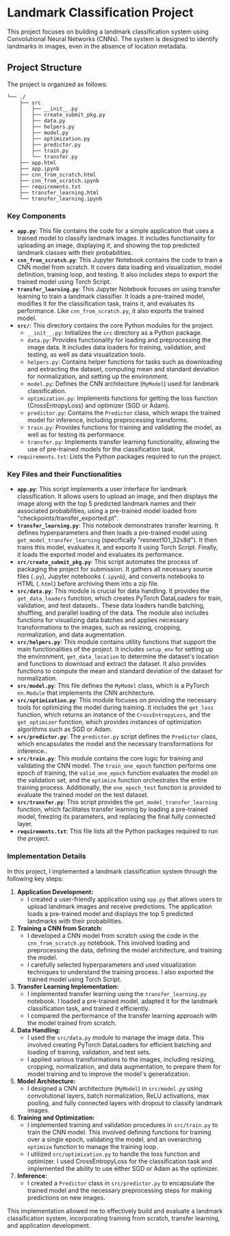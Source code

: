 # Landmark Classification Project

This project focuses on building a landmark classification system using Convolutional Neural Networks (CNNs). The system is designed to identify landmarks in images, even in the absence of location metadata.

## Project Structure

The project is organized as follows:

```
└── ./
    ├── src
    │   ├── __init__.py
    │   ├── create_submit_pkg.py
    │   ├── data.py
    │   ├── helpers.py
    │   ├── model.py
    │   ├── optimization.py
    │   ├── predictor.py
    │   ├── train.py
    │   └── transfer.py
    ├── app.html
    ├── app.ipynb
    ├── cnn_from_scratch.html
    ├── cnn_from_scratch.ipynb
    ├── requirements.txt
    ├── transfer_learning.html
    └── transfer_learning.ipynb
```

###   Key Components

* **`app.py`**:   This file contains the code for a simple application that uses a trained model to classify landmark images. It includes functionality for uploading an image, displaying it, and showing the top predicted landmark classes with their probabilities.
* **`cnn_from_scratch.py`**:   This Jupyter Notebook contains the code to train a CNN model from scratch. It covers data loading and visualization, model definition, training loop, and testing. It also includes steps to export the trained model using Torch Script.
* **`transfer_learning.py`**:   This Jupyter Notebook focuses on using transfer learning to train a landmark classifier. It loads a pre-trained model, modifies it for the classification task, trains it, and evaluates its performance. Like `cnn_from_scratch.py`, it also exports the trained model.
* **`src/`**:   This directory contains the core Python modules for the project.
    * `__init__.py`:   Initializes the `src` directory as a Python package.
    * `data.py`:   Provides functionality for loading and preprocessing the image data. It includes data loaders for training, validation, and testing, as well as data visualization tools.
    * `helpers.py`:   Contains helper functions for tasks such as downloading and extracting the dataset, computing mean and standard deviation for normalization, and setting up the environment.
    * `model.py`:   Defines the CNN architecture (`MyModel`) used for landmark classification.
    * `optimization.py`:   Implements functions for getting the loss function (CrossEntropyLoss) and optimizer (SGD or Adam).
    * `predictor.py`:   Contains the `Predictor` class, which wraps the trained model for inference, including preprocessing transforms.
    * `train.py`:   Provides functions for training and validating the model, as well as for testing its performance.
    * `transfer.py`:   Implements transfer learning functionality, allowing the use of pre-trained models for the classification task.
* `requirements.txt`:   Lists the Python packages required to run the project.

###   Key Files and their Functionalities

* **`app.py`**:   This script implements a user interface for landmark classification.  It allows users to upload an image, and then displays the image along with the top 5 predicted landmark names and their associated probabilities, using a pre-trained model loaded from "checkpoints/transfer\_exported.pt".
* **`transfer_learning.py`**:   This notebook demonstrates transfer learning. It defines hyperparameters and then loads a pre-trained model using `get_model_transfer_learning` (specifically "resnext101\_32x8d"). It then trains this model, evaluates it, and exports it using Torch Script. Finally, it loads the exported model and evaluates its performance.
* **`src/create_submit_pkg.py`**:   This script automates the process of packaging the project for submission. It gathers all necessary source files (`.py`), Jupyter notebooks (`.ipynb`), and converts notebooks to HTML (`.html`) before archiving them into a zip file.
* **`src/data.py`**:   This module is crucial for data handling. It provides the `get_data_loaders` function, which creates PyTorch DataLoaders for train, validation, and test datasets.. These data loaders handle batching, shuffling, and parallel loading of the data. The module also includes functions for visualizing data batches and applies necessary transformations to the images, such as resizing, cropping, normalization, and data augmentation.
* **`src/helpers.py`**:   This module contains utility functions that support the main functionalities of the project. It includes `setup_env` for setting up the environment, `get_data_location` to determine the dataset's location and functions to download and extract the dataset. It also provides functions to compute the mean and standard deviation of the dataset for normalization.
* **`src/model.py`**:   This file defines the `MyModel` class, which is a PyTorch `nn.Module` that implements the CNN architecture.
* **`src/optimization.py`**:   This module focuses on providing the necessary tools for optimizing the model during training. It includes the `get_loss` function, which returns an instance of the `CrossEntropyLoss`, and the `get_optimizer` function, which provides instances of optimization algorithms such as SGD or Adam.
* **`src/predictor.py`**:   The `predictor.py` script defines the `Predictor` class, which encapsulates the model and the necessary transformations for inference..
* **`src/train.py`**:   This module contains the core logic for training and validating the CNN model. The `train_one_epoch` function performs one epoch of training, the `valid_one_epoch` function evaluates the model on the validation set, and the `optimize` function orchestrates the entire training process. Additionally, the `one_epoch_test` function is provided to evaluate the trained model on the test dataset.
* **`src/transfer.py`**:   This script provides the `get_model_transfer_learning` function, which facilitates transfer learning by loading a pre-trained model, freezing its parameters, and replacing the final fully connected layer.
* **`requirements.txt`**:   This file lists all the Python packages required to run the project.

###   Implementation Details

In this project, I implemented a landmark classification system through the following key steps:

1.  **Application Development:**
    * I created a user-friendly application using `app.py` that allows users to upload landmark images and receive predictions. The application loads a pre-trained model and displays the top 5 predicted landmarks with their probabilities.
2.  **Training a CNN from Scratch:**
    * I developed a CNN model from scratch using the code in the `cnn_from_scratch.py` notebook. This involved loading and preprocessing the data, defining the model architecture, and training the model.
    * I carefully selected hyperparameters and used visualization techniques to understand the training process. I also exported the trained model using Torch Script.
3.  **Transfer Learning Implementation:**
    * I implemented transfer learning using the `transfer_learning.py` notebook. I loaded a pre-trained model, adapted it for the landmark classification task, and trained it efficiently.
    * I compared the performance of the transfer learning approach with the model trained from scratch.
4.  **Data Handling:**
    * I used the `src/data.py` module to manage the image data. This involved creating PyTorch DataLoaders for efficient batching and loading of training, validation, and test sets.
    * I applied various transformations to the images, including resizing, cropping, normalization, and data augmentation, to prepare them for model training and to improve the model's generalization.
5.  **Model Architecture:**
    * I designed a CNN architecture (`MyModel`) in `src/model.py` using convolutional layers, batch normalization, ReLU activations, max pooling, and fully connected layers with dropout to classify landmark images.
6.  **Training and Optimization:**
    * I implemented training and validation procedures in `src/train.py` to train the CNN model. This involved defining functions for training over a single epoch, validating the model, and an overarching `optimize` function to manage the training loop.
    * I utilized `src/optimization.py` to handle the loss function and optimizer. I used CrossEntropyLoss for the classification task and implemented the ability to use either SGD or Adam as the optimizer.
7.  **Inference:**
    * I created a `Predictor` class in `src/predictor.py` to encapsulate the trained model and the necessary preprocessing steps for making predictions on new images.

This implementation allowed me to effectively build and evaluate a landmark classification system, incorporating training from scratch, transfer learning, and application development. 